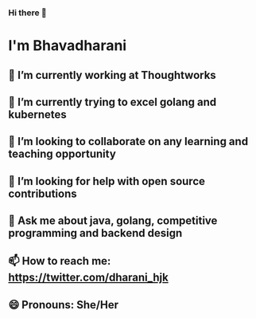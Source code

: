 ### Hi there 👋


# I'm Bhavadharani


## 🔭 I’m currently working at Thoughtworks
## 🌱 I’m currently trying to excel golang and kubernetes
## 👯 I’m looking to collaborate on any learning and teaching opportunity 
## 🤔 I’m looking for help with open source contributions
## 💬 Ask me about java, golang, competitive programming and backend design
## 📫 How to reach me: https://twitter.com/dharani_hjk
## 😄 Pronouns: She/Her

<!--
**bhavadharanik/bhavadharanik** is a ✨ _special_ ✨ repository because its `README.md` (this file) appears on your GitHub profile.

Here are some ideas to get you started:

- 🔭 I’m currently working on ...
- 🌱 I’m currently learning ...
- 👯 I’m looking to collaborate on ...
- 🤔 I’m looking for help with ...
- 💬 Ask me about ...
- 📫 How to reach me: ...
- 😄 Pronouns: ...
- ⚡ Fun fact: ...
-->
